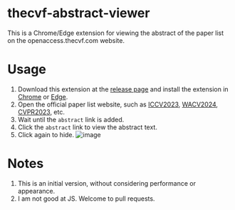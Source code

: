 # thecvf-abstract-viewer
This is a Chrome/Edge extension for viewing the abstract of the paper list on the openaccess.thecvf.com website.

# Usage
1. Download this extension at the [release page](https://github.com/dw-dengwei/thecvf-abstract-viewer/releases/tag/v1.1) and install the extension in [Chrome](https://www.google.com/search?q=How+do+I+manually+install+a+Chrome+extension+from+a+zip+file%3F&sca_esv=d2e6ca4de9a4e94f&sxsrf=ACQVn08_oxzjjGfjayywnuXqqIvPqUAfxg%3A1711337003549&ei=K-4AZpSRIbGvur8PwI-wyAY&ved=0ahUKEwjU0r-Ru46FAxWxl-4BHcAHDGkQ4dUDCBA&uact=5&oq=How+do+I+manually+install+a+Chrome+extension+from+a+zip+file%3F&gs_lp=Egxnd3Mtd2l6LXNlcnAiPUhvdyBkbyBJIG1hbnVhbGx5IGluc3RhbGwgYSBDaHJvbWUgZXh0ZW5zaW9uIGZyb20gYSB6aXAgZmlsZT9I3QZQAFgAcAB4AZABAJgB-AGgAfgBqgEDMi0xuAEDyAEA-AEC-AEBmAIAoAIAmAMAkgcAoAd3&sclient=gws-wiz-serp) or [Edge](https://www.google.com/search?q=How+do+I+manually+install+an+edge+extension+from+a+zip+file%3F&sca_esv=d2e6ca4de9a4e94f&sxsrf=ACQVn09WAuBY2PYehYWwovUl-zUwnNp45Q%3A1711337032161&ei=SO4AZp6wCeD1kPIPh9CzmAE&ved=0ahUKEwie9JGfu46FAxXgOkQIHQfoDBMQ4dUDCBA&uact=5&oq=How+do+I+manually+install+an+edge+extension+from+a+zip+file%3F&gs_lp=Egxnd3Mtd2l6LXNlcnAiPEhvdyBkbyBJIG1hbnVhbGx5IGluc3RhbGwgYW4gZWRnZSBleHRlbnNpb24gZnJvbSBhIHppcCBmaWxlPzIHECMYsAMYJzIKEAAYRxjWBBiwAzIKEAAYRxjWBBiwAzIKEAAYRxjWBBiwAzIKEAAYRxjWBBiwAzIKEAAYRxjWBBiwAzIKEAAYRxjWBBiwAzIKEAAYRxjWBBiwAzIKEAAYRxjWBBiwAzIKEAAYRxjWBBiwA0j8IVDoDVi8IHACeAGQAQGYAaIIoAGMEKoBCTItMS4yLjctMbgBA8gBAPgBAZgCAqACCJgDAIgGAZAGCpIHATKgB5MM&sclient=gws-wiz-serp).
2. Open the official paper list website, such as [ICCV2023](https://openaccess.thecvf.com/ICCV2023), [WACV2024](https://openaccess.thecvf.com/WACV2024), [CVPR2023](https://openaccess.thecvf.com/CVPR2023), etc.
3. Wait until the `abstract` link is added.
4. Click the `abstract` link to view the abstract text.
5. Click again to hide.
![image](https://github.com/dw-dengwei/thecvf-abstract-viewer/assets/21261323/7c46b8cd-4994-4c45-9302-4aedf216ba56)


# Notes
1. This is an initial version, without considering performance or appearance.
2. I am not good at JS. Welcome to pull requests.
